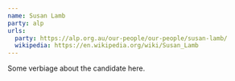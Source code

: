 ```yaml
---
name: Susan Lamb
party: alp
urls:
  party: https://alp.org.au/our-people/our-people/susan-lamb/
  wikipedia: https://en.wikipedia.org/wiki/Susan_Lamb
---
```

Some verbiage about the candidate here.
